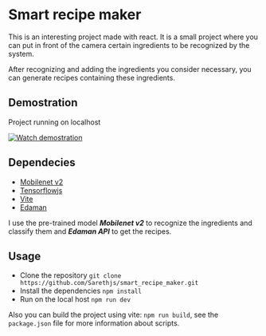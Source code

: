 # Smart recipe maker

This is an interesting project made with react. It is a small project where you can put in front of the camera certain ingredients to be recognized by the system.

After recognizing and adding the ingredients you consider necessary, you can generate recipes containing these ingredients.

## Demostration
Project running on localhost

[![Watch demostration]()](demostration.mp4)


## Dependecies

+ [Mobilenet v2](https://www.kaggle.com/models/google/mobilenet-v2)
+ [Tensorflowjs](https://www.tensorflow.org/js)
+ [Vite](https://vitejs.dev/)
+ [Edaman](https://developer.edamam.com/edamam-recipe-api)

I use the pre-trained model ***Mobilenet v2*** to recognize the ingredients and classify them and ***Edaman API*** to get the recipes.

## Usage

+ Clone the repository `git clone https://github.com/Sarethjs/smart_recipe_maker.git`
+ Install the dependencies `npm install`
+ Run on the local host `npm run dev`

Also you can build the project using vite: `npm run build`, see the `package.json` file for more information about scripts.